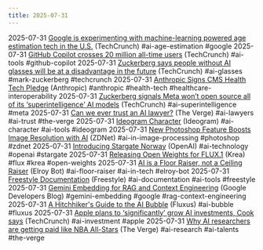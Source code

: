 ```yaml
---
title: 2025-07-31
---
```


2025-07-31 [Google is experimenting with machine-learning powered age estimation tech in the U.S.](https://techcrunch.com/2025/07/31/google-is-experimenting-with-machine-learning-powered-age-estimation-tech-in-the-u-s/) (TechCrunch) #ai-age-estimation #google
2025-07-31 [GitHub Copilot crosses 20 million all-time users](https://techcrunch.com/2025/07/30/github-copilot-crosses-20-million-all-time-users/) (TechCrunch) #ai-tools #github-copilot
2025-07-31 [Zuckerberg says people without AI glasses will be at a disadvantage in the future](https://techcrunch.com/2025/07/30/zuckerberg-says-people-without-ai-glasses-will-be-at-a-disadvantage-in-the-future/) (TechCrunch) #ai-glasses #mark-zuckerberg #techcrunch
2025-07-31 [Anthropic Signs CMS Health Tech Pledge](https://www.anthropic.com/news/anthropic-signs-cms-health-tech-ecosystem-pledge-to-advance-healthcare-interoperability) (Anthropic) #anthropic #health-tech #healthcare-interoperability
2025-07-31 [Zuckerberg signals Meta won’t open source all of its ‘superintelligence’ AI models](https://techcrunch.com/2025/07/30/zuckerberg-says-meta-likely-wont-open-source-all-of-its-superintelligence-ai-models/) (TechCrunch) #ai-superintelligence #meta
2025-07-31 [Can we ever trust an AI lawyer?](https://www.theverge.com/decoder-podcast-with-nilay-patel/713303/robin-ai-ceo-richard-robinson-chatgpt-ai-lawyer-legal-interview) (The Verge) #ai-lawyers #ai-trust #the-verge
2025-07-31 [Ideogram Character](https://about.ideogram.ai/character) (Ideogram) #ai-character #ai-tools #ideogram
2025-07-31 [New Photoshop Feature Boosts Image Resolution with AI](https://www.zdnet.com/article/this-new-photoshop-feature-can-boost-image-resolution-in-just-one-click-thanks-to-ai/) (ZDNet) #ai-in-image-processing #photoshop #zdnet
2025-07-31 [Introducing Stargate Norway](https://openai.com/index/introducing-stargate-norway/) (OpenAI) #ai-technology #openai #stargate
2025-07-31 [Releasing Open Weights for FLUX.1](https://www.krea.ai/blog/flux-krea-open-source-release) (Krea) #flux #krea #open-weights
2025-07-31 [AI is a Floor Raiser, not a Ceiling Raiser](https://elroy.bot/blog/2025/07/29/ai-is-a-floor-raiser-not-a-ceiling-raiser.html) (Elroy Bot) #ai-floor-raiser #ai-in-tech #elroy-bot
2025-07-31 [Freestyle Documentation](https://docs.freestyle.sh/blog/docs-revamp) (Freestyle) #ai-documentation #ai-tools #freestyle
2025-07-31 [Gemini Embedding for RAG and Context Engineering](https://developers.googleblog.com/en/gemini-embedding-powering-rag-context-engineering/) (Google Developers Blog) #gemini-embedding #google #rag-context-engineering
2025-07-31 [A Hitchhiker's Guide to the AI Bubble](https://fluxus.io/article/a-hitchhikers-guide-to-the-ai-bubble) (Fluxus) #ai-bubble #fluxus
2025-07-31 [Apple plans to ‘significantly’ grow AI investments, Cook says](https://techcrunch.com/2025/07/31/apple-plans-to-significantly-grow-ai-investments-cook-says/) (TechCrunch) #ai-investment #apple
2025-07-31 [Why AI researchers are getting paid like NBA All-Stars](https://www.theverge.com/decoder-podcast-with-nilay-patel/716633/ai-talent-war-meta-mark-zuckerberg-openai-nba-all-stars) (The Verge) #ai-research #ai-talents #the-verge
